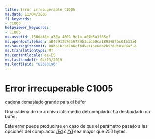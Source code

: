```yaml
---
title: Error irrecuperable C1005
ms.date: 11/04/2016
f1_keywords:
- C1005
helpviewer_keywords:
- C1005
ms.assetid: 150daf8e-a38a-4669-9c1a-a05b5a1f65ef
ms.openlocfilehash: a84791367656729b1cbd50ca180368f6c01531a4
ms.sourcegitcommit: 0ab61bc3d2b6cfbd52a16c6ab2b97a8ea1864f12
ms.translationtype: MT
ms.contentlocale: es-ES
ms.lasthandoff: 04/23/2019
ms.locfileid: "62383196"
---
```

# <a name="fatal-error-c1005"></a>Error irrecuperable C1005

cadena demasiado grande para el búfer

Una cadena de un archivo intermedio del compilador ha desbordado un búfer.

Este error puede producirse en caso de que el parámetro pasado a las opciones del compilador [/Fd](../../build/reference/fd-program-database-file-name.md) o [/Yl](../../build/reference/yl-inject-pch-reference-for-debug-library.md) sea mayor que 256 bytes.